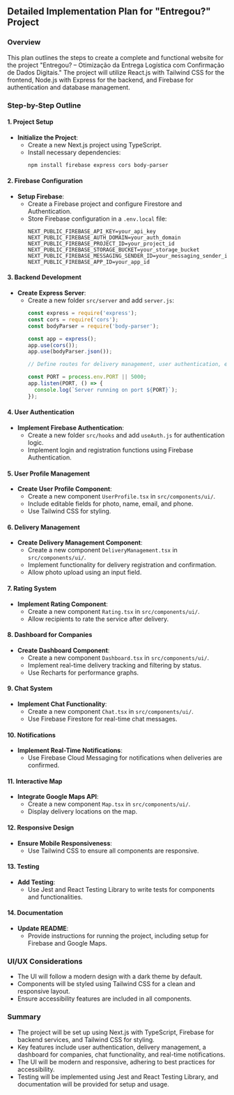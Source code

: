 ## Detailed Implementation Plan for "Entregou?" Project

### Overview
This plan outlines the steps to create a complete and functional website for the project "Entregou? – Otimização da Entrega Logística com Confirmação de Dados Digitais." The project will utilize React.js with Tailwind CSS for the frontend, Node.js with Express for the backend, and Firebase for authentication and database management.

### Step-by-Step Outline

#### 1. Project Setup
- **Initialize the Project**:
  - Create a new Next.js project using TypeScript.
  - Install necessary dependencies:
    ```bash
    npm install firebase express cors body-parser
    ```

#### 2. Firebase Configuration
- **Setup Firebase**:
  - Create a Firebase project and configure Firestore and Authentication.
  - Store Firebase configuration in a `.env.local` file:
    ```plaintext
    NEXT_PUBLIC_FIREBASE_API_KEY=your_api_key
    NEXT_PUBLIC_FIREBASE_AUTH_DOMAIN=your_auth_domain
    NEXT_PUBLIC_FIREBASE_PROJECT_ID=your_project_id
    NEXT_PUBLIC_FIREBASE_STORAGE_BUCKET=your_storage_bucket
    NEXT_PUBLIC_FIREBASE_MESSAGING_SENDER_ID=your_messaging_sender_id
    NEXT_PUBLIC_FIREBASE_APP_ID=your_app_id
    ```

#### 3. Backend Development
- **Create Express Server**:
  - Create a new folder `src/server` and add `server.js`:
    ```javascript
    const express = require('express');
    const cors = require('cors');
    const bodyParser = require('body-parser');

    const app = express();
    app.use(cors());
    app.use(bodyParser.json());

    // Define routes for delivery management, user authentication, etc.

    const PORT = process.env.PORT || 5000;
    app.listen(PORT, () => {
      console.log(`Server running on port ${PORT}`);
    });
    ```

#### 4. User Authentication
- **Implement Firebase Authentication**:
  - Create a new folder `src/hooks` and add `useAuth.js` for authentication logic.
  - Implement login and registration functions using Firebase Authentication.

#### 5. User Profile Management
- **Create User Profile Component**:
  - Create a new component `UserProfile.tsx` in `src/components/ui/`.
  - Include editable fields for photo, name, email, and phone.
  - Use Tailwind CSS for styling.

#### 6. Delivery Management
- **Create Delivery Management Component**:
  - Create a new component `DeliveryManagement.tsx` in `src/components/ui/`.
  - Implement functionality for delivery registration and confirmation.
  - Allow photo upload using an input field.

#### 7. Rating System
- **Implement Rating Component**:
  - Create a new component `Rating.tsx` in `src/components/ui/`.
  - Allow recipients to rate the service after delivery.

#### 8. Dashboard for Companies
- **Create Dashboard Component**:
  - Create a new component `Dashboard.tsx` in `src/components/ui/`.
  - Implement real-time delivery tracking and filtering by status.
  - Use Recharts for performance graphs.

#### 9. Chat System
- **Implement Chat Functionality**:
  - Create a new component `Chat.tsx` in `src/components/ui/`.
  - Use Firebase Firestore for real-time chat messages.

#### 10. Notifications
- **Implement Real-Time Notifications**:
  - Use Firebase Cloud Messaging for notifications when deliveries are confirmed.

#### 11. Interactive Map
- **Integrate Google Maps API**:
  - Create a new component `Map.tsx` in `src/components/ui/`.
  - Display delivery locations on the map.

#### 12. Responsive Design
- **Ensure Mobile Responsiveness**:
  - Use Tailwind CSS to ensure all components are responsive.

#### 13. Testing
- **Add Testing**:
  - Use Jest and React Testing Library to write tests for components and functionalities.

#### 14. Documentation
- **Update README**:
  - Provide instructions for running the project, including setup for Firebase and Google Maps.

### UI/UX Considerations
- The UI will follow a modern design with a dark theme by default.
- Components will be styled using Tailwind CSS for a clean and responsive layout.
- Ensure accessibility features are included in all components.

### Summary
- The project will be set up using Next.js with TypeScript, Firebase for backend services, and Tailwind CSS for styling.
- Key features include user authentication, delivery management, a dashboard for companies, chat functionality, and real-time notifications.
- The UI will be modern and responsive, adhering to best practices for accessibility.
- Testing will be implemented using Jest and React Testing Library, and documentation will be provided for setup and usage.
